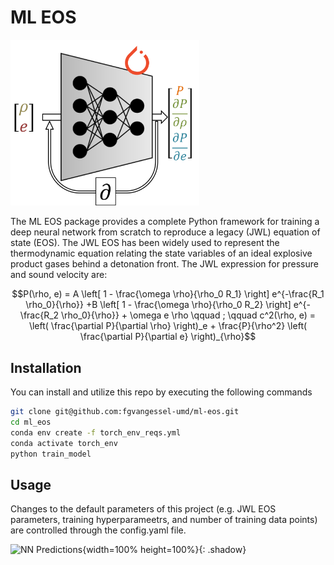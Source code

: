 # ML EOS

<img src=results/plots/nn_eos_graphic.png alt="Thermo-Informed Neural network" width=60% height=60%>

The ML EOS package provides a complete Python framework for training a deep neural network from scratch to reproduce a legacy (JWL) equation of state (EOS). The JWL EOS has been widely used to represent the thermodynamic equation relating the state variables of an ideal explosive product gases behind a detonation front. The JWL expression for pressure and sound velocity are:

```math
P(\rho, e) = A \left[ 1 - \frac{\omega \rho}{\rho_0 R_1} \right] e^{-\frac{R_1 \rho_0}{\rho}} +B \left[ 1 - \frac{\omega \rho}{\rho_0 R_2} \right] e^{-\frac{R_2 \rho_0}{\rho}} + \omega e \rho   \qquad ; \qquad   c^2(\rho, e) = \left( \frac{\partial P}{\partial \rho} \right)_e + \frac{P}{\rho^2} \left( \frac{\partial P}{\partial e} \right)_{\rho}
```

## Installation

You can install and utilize this repo by executing the following commands

```bash
git clone git@github.com:fgvangessel-umd/ml-eos.git
cd ml_eos
conda env create -f torch_env_reqs.yml
conda activate torch_env
python train_model
```

## Usage

Changes to the default parameters of this project (e.g. JWL EOS parameters, training hyperparameetrs, and number of training data points) are controlled through the config.yaml file.

![NN Predictions](results/plots/pressure_sound_speed_predictions.png){width=100% height=100%}{: .shadow}